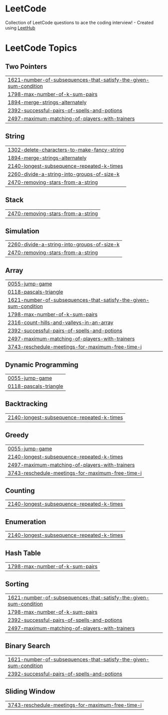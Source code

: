 # LeetCode
Collection of LeetCode questions to ace the coding interview! - Created using [LeetHub](https://github.com/QasimWani/LeetHub)

<!---LeetCode Topics Start-->
# LeetCode Topics
## Two Pointers
|  |
| ------- |
| [1621-number-of-subsequences-that-satisfy-the-given-sum-condition](https://github.com/Nicholas-Nguyen8742/LeetCode/tree/master/1621-number-of-subsequences-that-satisfy-the-given-sum-condition) |
| [1798-max-number-of-k-sum-pairs](https://github.com/Nicholas-Nguyen8742/LeetCode/tree/master/1798-max-number-of-k-sum-pairs) |
| [1894-merge-strings-alternately](https://github.com/Nicholas-Nguyen8742/LeetCode/tree/master/1894-merge-strings-alternately) |
| [2392-successful-pairs-of-spells-and-potions](https://github.com/Nicholas-Nguyen8742/LeetCode/tree/master/2392-successful-pairs-of-spells-and-potions) |
| [2497-maximum-matching-of-players-with-trainers](https://github.com/Nicholas-Nguyen8742/LeetCode/tree/master/2497-maximum-matching-of-players-with-trainers) |
## String
|  |
| ------- |
| [1302-delete-characters-to-make-fancy-string](https://github.com/Nicholas-Nguyen8742/LeetCode/tree/master/1302-delete-characters-to-make-fancy-string) |
| [1894-merge-strings-alternately](https://github.com/Nicholas-Nguyen8742/LeetCode/tree/master/1894-merge-strings-alternately) |
| [2140-longest-subsequence-repeated-k-times](https://github.com/Nicholas-Nguyen8742/LeetCode/tree/master/2140-longest-subsequence-repeated-k-times) |
| [2260-divide-a-string-into-groups-of-size-k](https://github.com/Nicholas-Nguyen8742/LeetCode/tree/master/2260-divide-a-string-into-groups-of-size-k) |
| [2470-removing-stars-from-a-string](https://github.com/Nicholas-Nguyen8742/LeetCode/tree/master/2470-removing-stars-from-a-string) |
## Stack
|  |
| ------- |
| [2470-removing-stars-from-a-string](https://github.com/Nicholas-Nguyen8742/LeetCode/tree/master/2470-removing-stars-from-a-string) |
## Simulation
|  |
| ------- |
| [2260-divide-a-string-into-groups-of-size-k](https://github.com/Nicholas-Nguyen8742/LeetCode/tree/master/2260-divide-a-string-into-groups-of-size-k) |
| [2470-removing-stars-from-a-string](https://github.com/Nicholas-Nguyen8742/LeetCode/tree/master/2470-removing-stars-from-a-string) |
## Array
|  |
| ------- |
| [0055-jump-game](https://github.com/Nicholas-Nguyen8742/LeetCode/tree/master/0055-jump-game) |
| [0118-pascals-triangle](https://github.com/Nicholas-Nguyen8742/LeetCode/tree/master/0118-pascals-triangle) |
| [1621-number-of-subsequences-that-satisfy-the-given-sum-condition](https://github.com/Nicholas-Nguyen8742/LeetCode/tree/master/1621-number-of-subsequences-that-satisfy-the-given-sum-condition) |
| [1798-max-number-of-k-sum-pairs](https://github.com/Nicholas-Nguyen8742/LeetCode/tree/master/1798-max-number-of-k-sum-pairs) |
| [2316-count-hills-and-valleys-in-an-array](https://github.com/Nicholas-Nguyen8742/LeetCode/tree/master/2316-count-hills-and-valleys-in-an-array) |
| [2392-successful-pairs-of-spells-and-potions](https://github.com/Nicholas-Nguyen8742/LeetCode/tree/master/2392-successful-pairs-of-spells-and-potions) |
| [2497-maximum-matching-of-players-with-trainers](https://github.com/Nicholas-Nguyen8742/LeetCode/tree/master/2497-maximum-matching-of-players-with-trainers) |
| [3743-reschedule-meetings-for-maximum-free-time-i](https://github.com/Nicholas-Nguyen8742/LeetCode/tree/master/3743-reschedule-meetings-for-maximum-free-time-i) |
## Dynamic Programming
|  |
| ------- |
| [0055-jump-game](https://github.com/Nicholas-Nguyen8742/LeetCode/tree/master/0055-jump-game) |
| [0118-pascals-triangle](https://github.com/Nicholas-Nguyen8742/LeetCode/tree/master/0118-pascals-triangle) |
## Backtracking
|  |
| ------- |
| [2140-longest-subsequence-repeated-k-times](https://github.com/Nicholas-Nguyen8742/LeetCode/tree/master/2140-longest-subsequence-repeated-k-times) |
## Greedy
|  |
| ------- |
| [0055-jump-game](https://github.com/Nicholas-Nguyen8742/LeetCode/tree/master/0055-jump-game) |
| [2140-longest-subsequence-repeated-k-times](https://github.com/Nicholas-Nguyen8742/LeetCode/tree/master/2140-longest-subsequence-repeated-k-times) |
| [2497-maximum-matching-of-players-with-trainers](https://github.com/Nicholas-Nguyen8742/LeetCode/tree/master/2497-maximum-matching-of-players-with-trainers) |
| [3743-reschedule-meetings-for-maximum-free-time-i](https://github.com/Nicholas-Nguyen8742/LeetCode/tree/master/3743-reschedule-meetings-for-maximum-free-time-i) |
## Counting
|  |
| ------- |
| [2140-longest-subsequence-repeated-k-times](https://github.com/Nicholas-Nguyen8742/LeetCode/tree/master/2140-longest-subsequence-repeated-k-times) |
## Enumeration
|  |
| ------- |
| [2140-longest-subsequence-repeated-k-times](https://github.com/Nicholas-Nguyen8742/LeetCode/tree/master/2140-longest-subsequence-repeated-k-times) |
## Hash Table
|  |
| ------- |
| [1798-max-number-of-k-sum-pairs](https://github.com/Nicholas-Nguyen8742/LeetCode/tree/master/1798-max-number-of-k-sum-pairs) |
## Sorting
|  |
| ------- |
| [1621-number-of-subsequences-that-satisfy-the-given-sum-condition](https://github.com/Nicholas-Nguyen8742/LeetCode/tree/master/1621-number-of-subsequences-that-satisfy-the-given-sum-condition) |
| [1798-max-number-of-k-sum-pairs](https://github.com/Nicholas-Nguyen8742/LeetCode/tree/master/1798-max-number-of-k-sum-pairs) |
| [2392-successful-pairs-of-spells-and-potions](https://github.com/Nicholas-Nguyen8742/LeetCode/tree/master/2392-successful-pairs-of-spells-and-potions) |
| [2497-maximum-matching-of-players-with-trainers](https://github.com/Nicholas-Nguyen8742/LeetCode/tree/master/2497-maximum-matching-of-players-with-trainers) |
## Binary Search
|  |
| ------- |
| [1621-number-of-subsequences-that-satisfy-the-given-sum-condition](https://github.com/Nicholas-Nguyen8742/LeetCode/tree/master/1621-number-of-subsequences-that-satisfy-the-given-sum-condition) |
| [2392-successful-pairs-of-spells-and-potions](https://github.com/Nicholas-Nguyen8742/LeetCode/tree/master/2392-successful-pairs-of-spells-and-potions) |
## Sliding Window
|  |
| ------- |
| [3743-reschedule-meetings-for-maximum-free-time-i](https://github.com/Nicholas-Nguyen8742/LeetCode/tree/master/3743-reschedule-meetings-for-maximum-free-time-i) |
<!---LeetCode Topics End-->